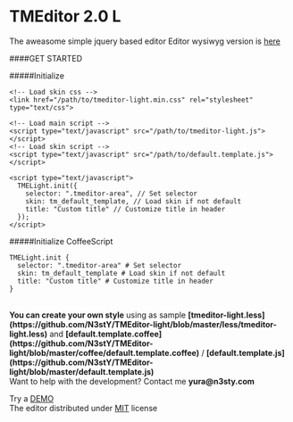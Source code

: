 # TMEditor 2.0 <b>L</b>
The aweasome simple jquery based editor
Editor wysiwyg version is [here](https://github.com/N3stY/TMEditor)

####GET STARTED

#####Initialize

    <!-- Load skin css -->
    <link href="/path/to/tmeditor-light.min.css" rel="stylesheet" type="text/css">

    <!-- Load main script -->
    <script type="text/javascript" src="/path/to/tmeditor-light.js"></script>
    <!-- Load skin script -->
    <script type="text/javascript" src="/path/to/default.template.js"></script>

    <script type="text/javascript">
      TMELight.init({
        selector: ".tmeditor-area", // Set selector
        skin: tm_default_template, // Load skin if not default
        title: "Custom title" // Customize title in header
      });
    </script>
    
#####Initialize CoffeeScript
 
    TMELight.init {
      selector: ".tmeditor-area" # Set selector
      skin: tm_default_template # Load skin if not default
      title: "Custom title" # Customize title in header
    }
<br>
<b>You can create your own style</b> using as sample <b>[tmeditor-light.less](https://github.com/N3stY/TMEditor-light/blob/master/less/tmeditor-light.less)</b> and <b>[default.template.coffee](https://github.com/N3stY/TMEditor-light/blob/master/coffee/default.template.coffee)</b> / <b>[default.template.js](https://github.com/N3stY/TMEditor-light/blob/master/default.template.js)</b>
<br>
Want to help with the development? Contact me <b>yura&#64;n3sty.com</b>

Try a [DEMO](https://n3sty.github.io/tmeditor-light/)<br>
The editor distributed under [MIT](http://www.n3sty.com/mit.html) license
